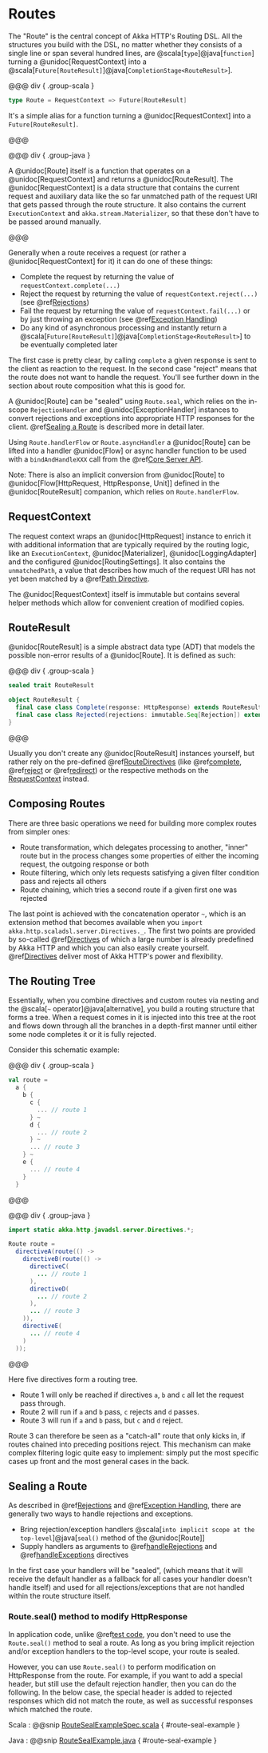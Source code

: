 <a id="routes"></a>
# Routes

The "Route" is the central concept of Akka HTTP's Routing DSL. All the structures you build with the DSL, no matter
whether they consists of a single line or span several hundred lines, are @scala[`type`]@java[`function`] turning a 
@unidoc[RequestContext] into a @scala[`Future[RouteResult]`]@java[`CompletionStage<RouteResult>`].

@@@ div { .group-scala }

```scala
type Route = RequestContext => Future[RouteResult]
```
It's a simple alias for a function turning a @unidoc[RequestContext] into a `Future[RouteResult]`.

@@@

@@@ div { .group-java }

A @unidoc[Route] itself is a function that operates on a @unidoc[RequestContext] and returns a @unidoc[RouteResult]. The
@unidoc[RequestContext] is a data structure that contains the current request and auxiliary data like the so far unmatched
path of the request URI that gets passed through the route structure. It also contains the current `ExecutionContext`
and `akka.stream.Materializer`, so that these don't have to be passed around manually.

@@@

Generally when a route receives a request (or rather a @unidoc[RequestContext] for it) it can do one of these things:

 * Complete the request by returning the value of `requestContext.complete(...)`
 * Reject the request by returning the value of `requestContext.reject(...)` (see @ref[Rejections](rejections.md#rejections))
 * Fail the request by returning the value of `requestContext.fail(...)` or by just throwing an exception (see @ref[Exception Handling](exception-handling.md#exception-handling))
 * Do any kind of asynchronous processing and instantly return a @scala[`Future[RouteResult]`]@java[`CompletionStage<RouteResult>`] to be eventually completed later

The first case is pretty clear, by calling `complete` a given response is sent to the client as reaction to the
request. In the second case "reject" means that the route does not want to handle the request. You'll see further down
in the section about route composition what this is good for.

A @unidoc[Route] can be "sealed" using `Route.seal`, which relies on the in-scope `RejectionHandler` and @unidoc[ExceptionHandler]
instances to convert rejections and exceptions into appropriate HTTP responses for the client.
@ref[Sealing a Route](#sealing-a-route) is described more in detail later. 


Using `Route.handlerFlow` or `Route.asyncHandler` a @unidoc[Route] can be lifted into a handler @unidoc[Flow] or async handler
function to be used with a `bindAndHandleXXX` call from the @ref[Core Server API](../server-side/low-level-api.md).

Note: There is also an implicit conversion from @unidoc[Route] to @unidoc[Flow[HttpRequest, HttpResponse, Unit]] defined in the
@unidoc[RouteResult] companion, which relies on `Route.handlerFlow`.

<a id="requestcontext"></a>
## RequestContext

The request context wraps an @unidoc[HttpRequest] instance to enrich it with additional information that are typically
required by the routing logic, like an `ExecutionContext`, @unidoc[Materializer], @unidoc[LoggingAdapter] and the configured
@unidoc[RoutingSettings]. It also contains the `unmatchedPath`, a value that describes how much of the request URI has not
yet been matched by a @ref[Path Directive](directives/path-directives/index.md#pathdirectives).

The @unidoc[RequestContext] itself is immutable but contains several helper methods which allow for convenient creation of
modified copies.

<a id="routeresult"></a>
## RouteResult

@unidoc[RouteResult] is a simple abstract data type (ADT) that models the possible non-error results of a @unidoc[Route].
It is defined as such:

@@@ div { .group-scala }

```scala
sealed trait RouteResult

object RouteResult {
  final case class Complete(response: HttpResponse) extends RouteResult
  final case class Rejected(rejections: immutable.Seq[Rejection]) extends RouteResult
}
```

@@@

Usually you don't create any @unidoc[RouteResult] instances yourself, but rather rely on the pre-defined @ref[RouteDirectives](directives/route-directives/index.md#routedirectives)
(like @ref[complete](directives/route-directives/complete.md#complete), @ref[reject](directives/route-directives/reject.md#reject) or @ref[redirect](directives/route-directives/redirect.md#redirect)) or the respective methods on the [RequestContext](#requestcontext)
instead.

## Composing Routes

There are three basic operations we need for building more complex routes from simpler ones:

 * Route transformation, which delegates processing to another, "inner" route but in the process changes some properties
of either the incoming request, the outgoing response or both
 * Route filtering, which only lets requests satisfying a given filter condition pass and rejects all others
 * Route chaining, which tries a second route if a given first one was rejected

The last point is achieved with the concatenation operator `~`, which is an extension method that becomes available
when you `import akka.http.scaladsl.server.Directives._`.
The first two points are provided by so-called @ref[Directives](directives/index.md#directives) of which a large number is already predefined by Akka
HTTP and which you can also easily create yourself.
@ref[Directives](directives/index.md#directives) deliver most of Akka HTTP's power and flexibility.

<a id="the-routing-tree"></a>
## The Routing Tree

Essentially, when you combine directives and custom routes via nesting and the @scala[`~` operator]@java[alternative], you build a routing
structure that forms a tree. When a request comes in it is injected into this tree at the root and flows down through
all the branches in a depth-first manner until either some node completes it or it is fully rejected.

Consider this schematic example:

@@@ div { .group-scala }

```scala
val route =
  a {
    b {
      c {
        ... // route 1
      } ~
      d {
        ... // route 2
      } ~
      ... // route 3
    } ~
    e {
      ... // route 4
    }
  }
```

@@@

@@@ div { .group-java }

```java
import static akka.http.javadsl.server.Directives.*;

Route route =
  directiveA(route(() ->
    directiveB(route(() ->
      directiveC(
        ... // route 1
      ),
      directiveD(
        ... // route 2
      ),
      ... // route 3
    )),
    directiveE(
      ... // route 4
    )
  ));
```

@@@

Here five directives form a routing tree.

 * Route 1 will only be reached if directives `a`, `b` and `c` all let the request pass through.
 * Route 2 will run if `a` and `b` pass, `c` rejects and `d` passes.
 * Route 3 will run if `a` and `b` pass, but `c` and `d` reject.

Route 3 can therefore be seen as a "catch-all" route that only kicks in, if routes chained into preceding positions
reject. This mechanism can make complex filtering logic quite easy to implement: simply put the most
specific cases up front and the most general cases in the back.

## Sealing a Route

As described in @ref[Rejections](rejections.md#rejections-scala) and @ref[Exception Handling](exception-handling.md#exception-handling-scala),
there are generally two ways to handle rejections and exceptions.

 * Bring rejection/exception handlers @scala[`into implicit scope at the top-level`]@java[`seal()` method of the @unidoc[Route]]
 * Supply handlers as arguments to @ref[handleRejections](directives/execution-directives/handleRejections.md#handlerejections) and @ref[handleExceptions](directives/execution-directives/handleExceptions.md#handleexceptions) directives 

In the first case your handlers will be "sealed", (which means that it will receive the default handler as a fallback for all cases your handler doesn't handle itself) 
and used for all rejections/exceptions that are not handled within the route structure itself.

### Route.seal() method to modify HttpResponse

In application code, unlike @ref[test code](testkit.md#testing-sealed-routes), you don't need to use the `Route.seal()` method to seal a route.
As long as you bring implicit rejection and/or exception handlers to the top-level scope, your route is sealed. 

However, you can use `Route.seal()` to perform modification on HttpResponse from the route.
For example, if you want to add a special header, but still use the default rejection handler, then you can do the following.
In the below case, the special header is added to rejected responses which did not match the route, as well as successful responses which matched the route.

Scala
:   @@snip [RouteSealExampleSpec.scala]($root$/src/test/scala/docs/http/scaladsl/RouteSealExampleSpec.scala) { #route-seal-example }

Java
:   @@snip [RouteSealExample.java]($root$/src/test/java/docs/http/javadsl/RouteSealExample.java) { #route-seal-example }
